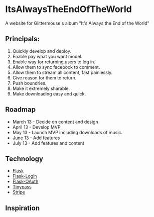 ItsAlwaysTheEndOfTheWorld
=========================

A website for Glittermouse's album "It's Always the End of the World"

## Principals:
1. Quickly develop and deploy.
2. Enable pay what you want model.
3. Enable way for returning users to log in.
4. Allow them to sync facebook to comment.
5. Allow them to stream all content, fast painlessly.
6. Give reason for them to return.
7. Push boundries.
8. Make it extremely sharable.
9. Make downloading easy and quick.

## Roadmap
* March 13 - Decide on content and design
* April 13 - Develop MVP
* May 13 - Launch MVP including downloads of music.
* June 13 - Add features
* July 13 - Add features and content

## Technology
* [Flask](http://flask.pocoo.org/)
* [Flask-Login](http://pythonhosted.org/Flask-Login/)
* [Flask-OAuth](http://pythonhosted.org/Flask-OAuth/)
* [Tinypass](http://www.tinypass.com/)
* [Stripe](http://stripe.com/)

## Inspiration


